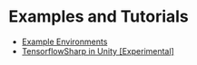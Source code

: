 # Examples and Tutorials

 * [Example Environments](1-Example-Environments.md)
 * [TensorflowSharp in Unity [Experimental]](2-Using-TensorFlow-Sharp-in-Unity.md)


